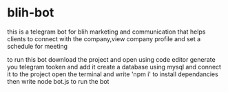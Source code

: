 # blih-bot
this is a telegram bot for blih marketing and communication that helps clients to connect with the company,view company profile  and  set a schedule for meeting 

to run this bot download the project and open using code editor 
generate you telegram tooken and add it
create a database using mysql and connect it to the project
open the terminal and write 'npm i' to install dependancies 
then write node bot.js to run the bot 


